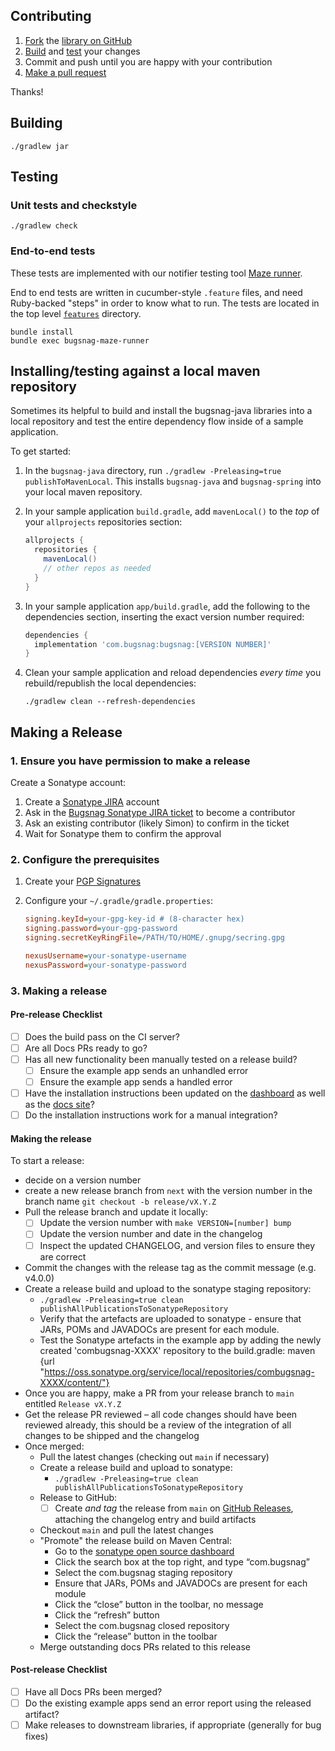 ## Contributing

1. [Fork](https://help.github.com/articles/fork-a-repo) the
   [library on GitHub](https://github.com/bugsnag/bugsnag-java)
2. [Build](#building) and [test](#testing) your changes
3. Commit and push until you are happy with your contribution
4. [Make a pull request](https://help.github.com/articles/using-pull-requests)

Thanks!

## Building

```
./gradlew jar
```

## Testing

### Unit tests and checkstyle

```
./gradlew check
```

### End-to-end tests

These tests are implemented with our notifier testing tool [Maze runner](https://github.com/bugsnag/maze-runner).

End to end tests are written in cucumber-style `.feature` files, and need Ruby-backed "steps" in order to know what to run. The tests are located in the top level [`features`](/features/) directory.

```
bundle install
bundle exec bugsnag-maze-runner
```

## Installing/testing against a local maven repository

Sometimes its helpful to build and install the bugsnag-java libraries into a
local repository and test the entire dependency flow inside of a sample
application.

To get started:

1. In the `bugsnag-java` directory, run
   `./gradlew -Preleasing=true publishToMavenLocal`.
   This installs `bugsnag-java` and `bugsnag-spring` into your local
   maven repository.
2. In your sample application `build.gradle`, add `mavenLocal()` to the *top* of
   your `allprojects` repositories section:

   ```groovy
   allprojects {
     repositories {
       mavenLocal()
       // other repos as needed
     }
   }
   ```
3. In your sample application `app/build.gradle`, add the following to the
   dependencies section, inserting the exact version number required:

   ```groovy
   dependencies {
     implementation 'com.bugsnag:bugsnag:[VERSION NUMBER]'
   }
   ```
4. Clean your sample application and reload dependencies *every time* you
   rebuild/republish the local dependencies:

   ```
   ./gradlew clean --refresh-dependencies
   ```

## Making a Release

### 1. Ensure you have permission to make a release

Create a Sonatype account:

1. Create a [Sonatype JIRA](https://issues.sonatype.org) account
1. Ask in the [Bugsnag Sonatype JIRA ticket](https://issues.sonatype.org/browse/OSSRH-5533) to become a contributor
1. Ask an existing contributor (likely Simon) to confirm in the ticket
1. Wait for Sonatype them to confirm the approval

### 2. Configure the prerequisites

1. Create your [PGP Signatures](http://central.sonatype.org/pages/working-with-pgp-signatures.html)
2. Configure your `~/.gradle/gradle.properties`:

   ```ini
   signing.keyId=your-gpg-key-id # (8-character hex)
   signing.password=your-gpg-password
   signing.secretKeyRingFile=/PATH/TO/HOME/.gnupg/secring.gpg

   nexusUsername=your-sonatype-username
   nexusPassword=your-sonatype-password
   ```

### 3. Making a release

#### Pre-release Checklist
- [ ] Does the build pass on the CI server?
- [ ] Are all Docs PRs ready to go?
- [ ] Has all new functionality been manually tested on a release build?
    - [ ] Ensure the example app sends an unhandled error
    - [ ] Ensure the example app sends a handled error
- [ ] Have the installation instructions been updated on the [dashboard](https://github.com/bugsnag/bugsnag-website/tree/master/app/views/dashboard/projects/install) as well as the [docs site](https://github.com/bugsnag/docs.bugsnag.com)?
- [ ] Do the installation instructions work for a manual integration?

#### Making the release
To start a release:

- decide on a version number
- create a new release branch from `next` with the version number in the branch name
  `git checkout -b release/vX.Y.Z`
- Pull the release branch and update it locally:
    - [ ] Update the version number with `make VERSION=[number] bump`
    - [ ] Update the version number and date in the changelog
    - [ ] Inspect the updated CHANGELOG, and version files to ensure they are correct
- Commit the changes with the release tag as the commit message (e.g. v4.0.0)
- Create a release build and upload to the sonatype staging repository:
    - `./gradlew -Preleasing=true clean publishAllPublicationsToSonatypeRepository`
    - Verify that the artefacts are uploaded to sonatype - ensure that JARs, POMs and JAVADOCs are present for each module.
    - Test the Sonatype artefacts in the example app by adding the newly created 'combugsnag-XXXX' repository to the build.gradle: maven {url "https://oss.sonatype.org/service/local/repositories/combugsnag-XXXX/content/"}
- Once you are happy, make a PR from your release branch to `main` entitled `Release vX.Y.Z`
- Get the release PR reviewed – all code changes should have been reviewed already, this should be a review of the integration of all changes to be shipped and the changelog
- Once merged:
    - Pull the latest changes (checking out `main` if necessary)
    - Create a release build and upload to sonatype:
        - `./gradlew -Preleasing=true clean publishAllPublicationsToSonatypeRepository`
    - Release to GitHub:
        - [ ] Create *and tag* the release from `main` on [GitHub Releases](https://github.com/bugsnag/bugsnag-android/releases), attaching the changelog entry and build artifacts
    - Checkout `main` and pull the latest changes
    - "Promote" the release build on Maven Central:
        - Go to the [sonatype open source dashboard](https://oss.sonatype.org/index.html#stagingRepositories)
        - Click the search box at the top right, and type “com.bugsnag”
        - Select the com.bugsnag staging repository
        - Ensure that JARs, POMs and JAVADOCs are present for each module
        - Click the “close” button in the toolbar, no message
        - Click the “refresh” button
        - Select the com.bugsnag closed repository
        - Click the “release” button in the toolbar
    - Merge outstanding docs PRs related to this release

#### Post-release Checklist
- [ ] Have all Docs PRs been merged?
- [ ] Do the existing example apps send an error report using the released artifact?
- [ ] Make releases to downstream libraries, if appropriate (generally for bug fixes)
